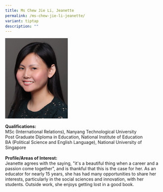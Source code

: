 ```yaml
---
title: Ms Chew Jie Li, Jeanette
permalink: /ms-chew-jie-li-jeanette/
variant: tiptap
description: ""
---
```

<p></p>
<div class="isomer-image-wrapper">
<img style="width: 40%;" height="auto" width="100%" alt="Image of Ms Chew Jie Li, Jeanette" src="/images/IS/IS_CHEW_JIE_LI__JEANETTE_8157.jpg">
</div>
<p><strong>Qualifications:</strong> 
<br>MSc (International Relations), Nanyang Technological University
<br>Post Graduate Diploma in Education, National Institute of Education
<br>BA (Political Science and English Language), National University of Singapore
<br>
<br><strong>Profile/Areas of Interest:</strong> 
<br>Jeanette agrees with the saying, "it's a beautiful thing when a career
and a passion come together", and is thankful that this is the case for
her. As an educator for nearly 15 years, she has had many opportunities
to share her interests, particularly in the social sciences and innovation,
with her students. Outside work, she enjoys getting lost in a good book.</p>